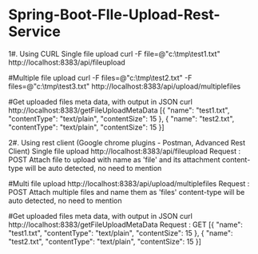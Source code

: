 
# Spring-Boot-FIle-Upload-Rest-Service

1#. Using CURL
Single file upload
curl -F file=@"c:\\tmp\test1.txt" http://localhost:8383/api/fileupload

#Multiple file upload
curl -F files=@"c:\\tmp\test2.txt" -F files=@"c:\\tmp\test3.txt" http://localhost:8383/api/upload/multiplefiles

#Get uploaded files meta data, with output in JSON
curl http://localhost:8383/getFileUploadMetaData
[{
	"name": "test1.txt",
	"contentType": "text/plain",
	"contentSize": 15
}, {
	"name": "test2.txt",
	"contentType": "text/plain",
	"contentSize": 15
}]


2#. Using rest client (Google chrome plugins - Postman, Advanced Rest Client)
Single file upload
http://localhost:8383/api/fileupload
Request : POST
Attach file to upload with name as 'file' and its attachment
content-type will be auto detected, no need to mention

#Multi file upload
http://localhost:8383/api/upload/multiplefiles
Request : POST
Attach multiple files  and name them as 'files'
content-type will be auto detected, no need to mention

#Get uploaded files meta data, with output in JSON
curl http://localhost:8383/getFileUploadMetaData
Request : GET
[{
	"name": "test1.txt",
	"contentType": "text/plain",
	"contentSize": 15
}, {
	"name": "test2.txt",
	"contentType": "text/plain",
	"contentSize": 15
}]

